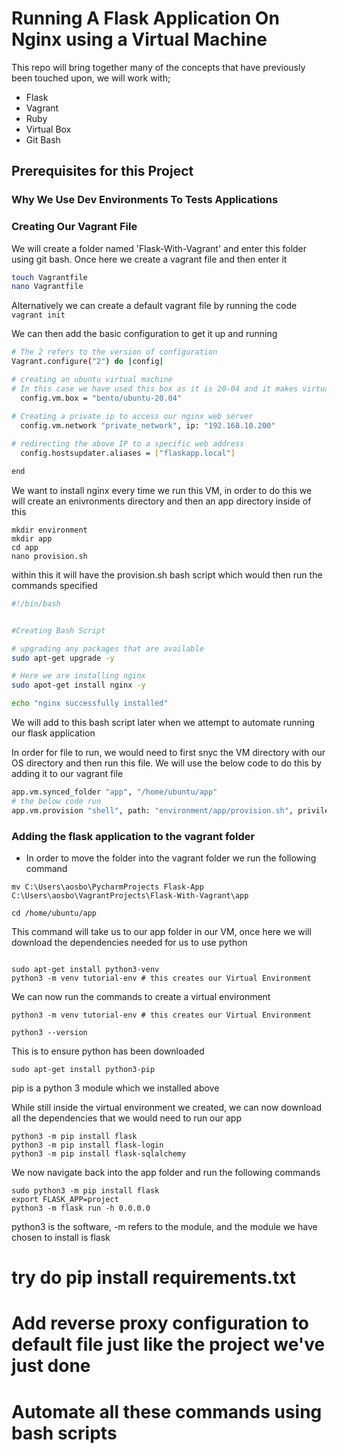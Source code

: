 # Running A Flask Application On Nginx using a Virtual Machine

This repo will bring together many of the concepts that have previously been touched upon, we will work with;
- Flask
- Vagrant
- Ruby
- Virtual Box
- Git Bash

## Prerequisites for this Project


### Why We Use Dev Environments To Tests Applications



### Creating Our Vagrant File
We will create a folder named 'Flask-With-Vagrant' and enter this folder using git bash. Once here we create a vagrant
file and then enter it
```bash
touch Vagrantfile
nano Vagrantfile
```

Alternatively we can create a default vagrant file by running the code ``` vagrant init ```

We can then add the basic configuration to get it up and running
```bash
# The 2 refers to the version of configuration
Vagrant.configure("2") do |config|

# creating an ubuntu virtual machine 
# In this case we have used this box as it is 20-04 and it makes virtual environments easier to create
  config.vm.box = "bento/ubuntu-20.04"

# Creating a private ip to access our nginx web server
  config.vm.network "private_network", ip: "192.168.10.200"
  
# redirecting the above IP to a specific web address
  config.hostsupdater.aliases = ["flaskapp.local"]

end
```

We want to install nginx every time we run this VM, in order to do this we will create an enivronments directory and then
an app directory inside of this

```
mkdir environment
mkdir app
cd app
nano provision.sh
```


within this it will have the provision.sh bash script which would then run the commands specified
```bash
#!/bin/bash


#Creating Bash Script

# upgrading any packages that are available
sudo apt-get upgrade -y

# Here we are installing nginx
sudo apot-get install nginx -y

echo "nginx successfully installed"
```
We will add to this bash script later when we attempt to automate running our flask application

In order for file to run, we would need to first snyc the VM directory with our OS directory and
then run this file. We will use the below code to do this by adding it to our vagrant file

```bash
app.vm.synced_folder "app", "/home/ubuntu/app"
# the below code run 
app.vm.provision "shell", path: "environment/app/provision.sh", privileged: false
```


### Adding the flask application to the vagrant folder

- In order to move the folder into the vagrant folder we run the following command

```commandline
mv C:\Users\aosbo\PycharmProjects Flask-App C:\Users\aosbo\VagrantProjects\Flask-With-Vagrant\app
```

```
cd /home/ubuntu/app
```
This command will take us to our app folder in our VM, once here we will download the dependencies needed for us to
use python
```commandline

sudo apt-get install python3-venv
python3 -m venv tutorial-env # this creates our Virtual Environment
```

We can now run the commands to create a virtual environment
```commandline
python3 -m venv tutorial-env # this creates our Virtual Environment
```

```
python3 --version
```
This is to ensure python has been downloaded

```commandline
sudo apt-get install python3-pip
```
pip is a python 3 module which we installed above



While still inside the virtual environment we created, we can now download all the dependencies that we would need to run our app

```commandline
python3 -m pip install flask
python3 -m pip install flask-login
python3 -m pip install flask-sqlalchemy
```
We now navigate back into the app folder and run the following commands
```commandline
sudo python3 -m pip install flask
export FLASK_APP=project
python3 -m flask run -h 0.0.0.0
```

python3 is the software, -m refers to the module, and the module we have chosen to install is flask


# try do pip install requirements.txt
# Add reverse proxy configuration to default file just like the project we've just done
# Automate all these commands using bash scripts


